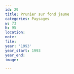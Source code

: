 ```yaml
---
id: 29
title: Prunier sur fond jaune
categories: Paysages
w: 73
h: 95
location:
note:
file:
year: '1993'
year_start: 1993
year_end:
image:

---
```

